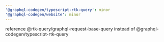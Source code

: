 ```yaml
---
'@graphql-codegen/typescript-rtk-query': minor
'@graphql-codegen/website': minor
---
```


reference @rtk-query/graphql-request-base-query instead of @graphql-codegen/typescript-rtk-query
